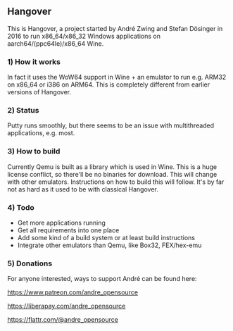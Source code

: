 ## Hangover
This is Hangover, a project started by André Zwing and Stefan Dösinger in 2016 to run
x86_64/x86_32 Windows applications on aarch64/(ppc64le)/x86_64 Wine.

### 1) How it works
In fact it uses the WoW64 support in Wine + an emulator to run e.g. ARM32 on x86_64 or i386 on ARM64.
This is completely different from earlier versions of Hangover.

### 2) Status
Putty runs smoothly, but there seems to be an issue with multithreaded applications, e.g. most.

### 3) How to build
Currently Qemu is built as a library which is used in Wine. This is a huge license conflict,
so there'll be no binaries for download. This will change with other emulators. Instructions on how
to build this will follow. It's by far not as hard as it used to be with classical Hangover.

### 4) Todo

* Get more applications running
* Get all requirements into one place
* Add some kind of a build system or at least build instructions
* Integrate other emulators than Qemu, like Box32, FEX/hex-emu

### 5) Donations

For anyone interested, ways to support André can be found here:

https://www.patreon.com/andre_opensource

https://liberapay.com/andre_opensource

https://flattr.com/@andre_opensource
